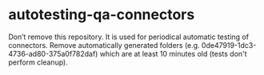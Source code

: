 # autotesting-qa-connectors

Don’t remove this repository. It is used for periodical automatic testing of connectors.
Remove automatically generated folders (e.g. 0de47919-1dc3-4736-ad80-375a0f782daf) which are at least 10 minutes old (tests don't perform cleanup).
